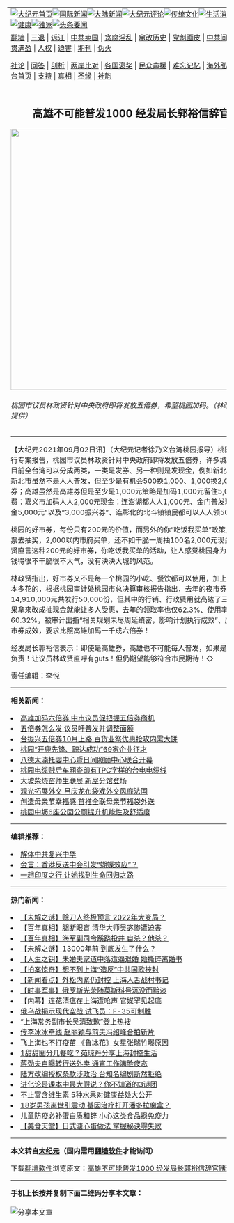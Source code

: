 <a name="1" id="1" target="_blank"></a><span id="1"></span>
<table align=center border="0"><tr><td colspan="2" VALIGN=TOP><a href="https://github.com/yahntu3246/djy/blob/master/gb/nf1351518.md#1"><img src="https://raw.githubusercontent.com/yahntu3246/www/master/t/djy/1.jpg" title="大纪元首页" alt="大纪元首页"></a><a href="https://github.com/yahntu3246/djy/blob/master/gb/n24hr.md#1"><img src="https://raw.githubusercontent.com/yahntu3246/www/master/t/djy/3.jpg" title="国际新闻" alt="国际新闻"></a><a href="https://github.com/yahntu3246/djy/blob/master/gb/nsc413.md#1"><img src="https://raw.githubusercontent.com/yahntu3246/www/master/t/djy/4.jpg" title="大陆新闻" alt="大陆新闻"></a><a href="https://github.com/yahntu3246/djy/blob/master/gb/news392.md#1"><img src="https://raw.githubusercontent.com/yahntu3246/www/master/t/djy/5.jpg" title="大纪元评论" alt="大纪元评论"></a><a href="https://github.com/yahntu3246/djy/blob/master/gb/news2007.md#1"><img src="https://raw.githubusercontent.com/yahntu3246/www/master/t/djy/6.jpg" title="传统文化" alt="传统文化"></a><a href="https://github.com/yahntu3246/djy/blob/master/gb/news2008.md#1"><img src="https://raw.githubusercontent.com/yahntu3246/www/master/t/djy/7.jpg" title="生活消费" alt="生活消费"></a><a href="https://github.com/yahntu3246/djy/blob/master/gb/ncyule.md#1"><img src="https://raw.githubusercontent.com/yahntu3246/www/master/t/djy/8.jpg" title="娱乐休闲" alt="娱乐休闲"></a><a href="https://github.com/yahntu3246/djy/blob/master/gb/nsc1002.md#1"><img src="https://raw.githubusercontent.com/yahntu3246/www/master/t/djy/9.jpg" title="健康" alt="健康"></a><a href="https://github.com/yahntu3246/djy/blob/master/gb/nf6092.md#1"><img src="https://raw.githubusercontent.com/yahntu3246/www/master/t/djy/10a.jpg" title="独家" alt="独家"></a><a href="https://github.com/yahntu3246/djy/blob/master/gb/nf4514.md#1"><img src="https://raw.githubusercontent.com/yahntu3246/www/master/t/djy/12a.jpg" title="头条要闻" alt="头条要闻"></a></td></tr>
<tr><td colspan="2" VALIGN=TOP><a target="_blank" href="https://github.com/yahntu3246/www/blob/master/README.md?zsrh#1">翻墙</a> | <a target="_blank" href="https://github.com/yahntu3246/djy/blob/master/gb/nf5657.md#1">三退</a> | <a target="_blank" href="https://github.com/yahntu3246/djy/blob/master/gb/nf6124.md#1">诉江</a> | <a target="_blank" href="https://github.com/yahntu3246/djy/blob/master/gb/nf1176117.md#1">中共卖国</a> | <a target="_blank" href="https://github.com/yahntu3246/djy/blob/master/gb/nf5773.md#1">贪腐淫乱</a> | <a target="_blank" href="https://github.com/yahntu3246/djy/blob/master/gb/nf1176115.md#1">窜改历史</a> | <a target="_blank" href="https://github.com/yahntu3246/djy/blob/master/gb/nf1176107.md#1">党魁画皮</a> | <a target="_blank" href="https://github.com/yahntu3246/djy/blob/master/gb/nf1320400.md#1">中共间谍</a> | <a target="_blank" href="https://github.com/yahntu3246/djy/blob/master/gb/nf1176114.md#1">破坏传统</a> | <a target="_blank" href="https://github.com/yahntu3246/ntdtv/blob/master/gb/prog447_1.md#1">恶贯满盈</a> | <a target="_blank" href="https://github.com/yahntu3246/djy/blob/master/gb/ncid278.md#1">人权</a> | <a target="_blank" href="https://github.com/yahntu3246/djy/blob/master/gb/nf1176111.md#1">迫害</a> | <a target="_blank" href="https://gitlab.com/szzdlab/mh-qikan/blob/master/README.md#1">期刊</a> | <a target="_blank" href="https://github.com/yahntu3246/djy/blob/master/gb/nf5562.md#1">伪火</a></p><p><a target="_blank" href="https://github.com/yahntu3246/djy/blob/master/gb/9p.md#1">社论</a> | <a target="_blank" href="https://github.com/yahntu3246/djy/blob/master/gb/nf4378.md#1">问答</a> | <a target="_blank" href="https://github.com/yahntu3246/djy/blob/master/gb/nf5792.md#1">剖析</a> | <a target="_blank" href="https://github.com/yahntu3246/djy/blob/master/gb/nf5735.md#1">两岸比对</a> | <a target="_blank" href="https://github.com/yahntu3246/djy/blob/master/gb/nf6119.md#1">各国褒奖</a> | <a target="_blank" href="https://github.com/yahntu3246/djy/blob/master/gb/nf6120.md#1">民众声援</a> | <a target="_blank" href="https://github.com/yahntu3246/djy/blob/master/gb/nf1188594.md#1">难忘记忆</a> | <a target="_blank" href="https://github.com/yahntu3246/djy/blob/master/gb/nf3180.md#1">海外弘传</a> | <a target="_blank" href="https://github.com/yahntu3246/djy/blob/master/gb/nf5410.md#1">万人上访</a> | <a target="_blank" href="https://github.com/yahntu3246/www/blob/master/README.md?zsrh#1">平台首页</a> | <a target="_blank" href="https://github.com/yahntu3246/djy/blob/master/gb/nf4386.md#1">支持</a> | <a target="_blank" href="https://github.com/yahntu3246/djy/blob/master/gb/nf4389.md#1">真相</a> | <a target="_blank" href="https://github.com/yahntu3246/djy/blob/master/gb/nf5790.md#1">圣缘</a> | <a target="_blank" href="https://github.com/yahntu3246/djy/blob/master/gb/nf4786.md#1">神韵</a></td></tr>
<tr><td VALIGN=TOP width="626"><h2 align=center>高雄不可能普发1000 经发局长郭裕信辞官赌注</h2>
<img width="600" src="https://i.epochtimes.com/assets/uploads/2021/09/id13204601-514753-600x400.jpeg" />
<h6>桃园市议员林政贤针对中央政府即将发放五倍券，希望桃园加码。（林政贤议员服务处提供）
</h6>
<hr>
<p>【大纪元2021年09月02日讯】（大纪元记者徐乃义台湾桃园报导）桃园市议会2日进行专案报告，桃园市议员林政贤针对中央政府即将发放<ahref="https://github.com/yahntu3246/djy/blob/master/gb/tag/%E4%BA%94%E5%80%8D%E5%88%B8.md#1">五倍券</a>，许多城市纷纷加码，目前全台湾可以分成两类，一类是发券、另一种则是发现金，例如新北市的加倍券，新北市虽然不是人人普发，但至少是有机会500换1,000、1,000换2,000的加倍券；<ahref="https://github.com/yahntu3246/djy/blob/master/gb/tag/%E9%AB%98%E9%9B%84.md#1">高雄</a>虽然是高雄券但是至少是1,000元策略是加码1,000元留住5,00元在高雄消费；嘉义市加码人人2,000元现金；连澎湖都人人1,000元、金门普发现金纾困，“现金5,000元”以及“3,000振兴券”、连彰化的北斗镇镇民都可以人人领500元。</p>
<p>桃园的好市券，每份只有200元的价值，而另外的你“吃饭我买单”政策，采取要拿发票去抽奖，2,000以内市府买单，还不如干脆一周抽100名2,000元现金更好，林政贤直言这种200元的好市券，你吃饭我买单的活动，让人感觉桃园身为直辖市，奖励钱得很不干脆很不大气，没有泱泱大城的风范。</p>
<p>林政贤指出，好市券又不是每一个桃园的小吃、餐饮都可以使用，加上印刷成本，根本多花的，根据桃园审计处桃园市总决算审核报告指出，去年的夜市券经费总计14,910,000元共发行50,000份，但其中的行销、行政费用就高达了三分之一，但如果拿来改成抽现金就能让多人受惠，去年的领取率也仅62.3%、使用率也只有60.32%，被审计出指“相关规划未尽周延缜密，影响计划执行成效”、质疑今年的好市券成效，要求比照<ahref="https://github.com/yahntu3246/djy/blob/master/gb/tag/%E9%AB%98%E9%9B%84.md#1">高雄</a>加码一千成六倍券！</p>
<p><ahref="https://github.com/yahntu3246/djy/blob/master/gb/tag/%E7%BB%8F%E5%8F%91%E5%B1%80.md#1">经发局</a>长郭裕信表示：即使是高雄券，高雄也不可能每人普发，如果是普发不惜下台负责！让议员林政贤直呼有guts！但仍期望能够符合市民期待！◇</p>
<p>责任编辑：李悦</p>

<hr>


<strong>相关新闻：</strong>
<li><a href="https://github.com/yahntu3246/djy/blob/master/gb/21/8/11/n13154629.md#1">高雄加码六倍券 中市议员促把握五倍券商机</a></li>
<li><a href="https://github.com/yahntu3246/djy/blob/master/gb/21/8/12/n13157152.md#1">五倍券怎么发 议员吁普发并调整面额</a></li>
<li><a href="https://github.com/yahntu3246/djy/blob/master/gb/21/8/29/n13195591.md#1">台振兴五倍券10月上路 百货业祭优惠抢攻内需大饼</a></li>
<li><a href="https://github.com/yahntu3246/djy/blob/master/gb/22/4/21/n13716751.md#1">桃园“开鹿先锋、职达成功”69家企业征才</a></li>
<li><a href="https://github.com/yahntu3246/djy/blob/master/gb/22/4/21/n13716690.md#1">八德大湳托婴中心暨日间照顾中心联合开幕</a></li>
<li><a href="https://github.com/yahntu3246/djy/blob/master/gb/22/4/21/n13716671.md#1">桃园电缆贼后车厢查印有TPC字样的台电电缆线</a></li>
<li><a href="https://github.com/yahntu3246/djy/blob/master/gb/22/4/21/n13716661.md#1">大坡柴烧窑师生联展 新屋分馆登场</a></li>
<li><a href="https://github.com/yahntu3246/djy/blob/master/gb/22/4/21/n13716740.md#1">观光拓展外交 吕庆龙布袋戏外交风靡法国</a></li>
<li><a href="https://github.com/yahntu3246/djy/blob/master/gb/22/4/21/n13716709.md#1">创造母亲节幸福感 首推全联母亲节福袋外送</a></li>
<li><a href="https://github.com/yahntu3246/djy/blob/master/gb/22/4/21/n13716694.md#1">桃园中坜6座公园公厕提升机能性及舒适度</a></li>
<hr>


<strong>编辑推荐：</strong>
<li><a href="https://github.com/upjkzu3674/djy/blob/master/gb/18/3/21/n10237682.md?dfh#1" target="_blank">解体中共复兴中华</a></li><li><a href="https://github.com/tsiac2612/djy/blob/master/gb/19/6/17/n11326982.md#1" target="_blank">金言：香港反送中会引发“蝴蝶效应”？</a></li><li><a href="https://github.com/tsiac2612/djy/blob/master/gb/19/11/4/n11633370.md#1" target="_blank">一趟印度之行 让她找到生命回归之路</a></li>
<hr>

<strong>热门新闻：</strong>
<li><a href="https://github.com/yahntu3246/djy/blob/master/gb/22/4/17/n13714053.md#1">【未解之谜】赊刀人终极预言 2022年大变局？</a></li>
<li><a href="https://github.com/yahntu3246/djy/blob/master/gb/21/12/28/n13464970.md#1">【百年真相】腿断眼盲 清华大师吴宓惨遭迫害</a></li>
<li><a href="https://github.com/yahntu3246/djy/blob/master/gb/22/4/14/n13711888.md#1">【百年真相】海军副司令蹊跷投井 自杀？他杀？</a></li>
<li><a href="https://github.com/yahntu3246/djy/blob/master/gb/22/4/14/n13711959.md#1">【未解之谜】13000年前 到底发生了什么？</a></li>
<li><a href="https://github.com/yahntu3246/djy/blob/master/gb/22/4/14/n13711147.md#1">【人生之钥】未婚夫家道中落遭逼退婚 她撕碎离婚书</a></li>
<li><a href="https://github.com/yahntu3246/djy/blob/master/gb/22/4/20/n13716211.md#1">【拍案惊奇】想不到上海“造反”中共国歌被封</a></li>
<li><a href="https://github.com/yahntu3246/djy/blob/master/gb/22/4/20/n13716385.md#1">【新闻看点】外松内紧仍封控 上海人舌战村书记</a></li>
<li><a href="https://github.com/yahntu3246/djy/blob/master/gb/22/4/20/n13716278.md#1">【时事军事】俄罗斯光荣随莫斯科号沉没而黯淡</a></li>
<li><a href="https://github.com/yahntu3246/djy/blob/master/gb/22/4/18/n13714674.md#1">【内幕】连花清瘟在上海遭呛声 官媒罕见起底</a></li>
<li><a href="https://github.com/yahntu3246/djy/blob/master/gb/22/4/18/n13714766.md#1">俄乌战揭示现代空战 试飞员：F-35可制胜</a></li>
<li><a href="https://github.com/yahntu3246/djy/blob/master/gb/22/4/19/n13715248.md#1">“上海常务副市长吴清致歉”登上热搜</a></li>
<li><a href="https://github.com/yahntu3246/djy/blob/master/gb/22/4/18/n13714775.md#1">传李冰冰牵线 赵丽颖与前夫冯绍峰合拍新片</a></li>
<li><a href="https://github.com/yahntu3246/djy/blob/master/gb/22/4/19/n13715539.md#1">飞上海也不打疫苗 《鲁冰花》女星张瑞竹曝原因</a></li>
<li><a href="https://github.com/yahntu3246/djy/blob/master/gb/22/4/18/n13714748.md#1">1甜甜圈分几餐吃？苑琼丹分享上海封控生活</a></li>
<li><a href="https://github.com/yahntu3246/djy/blob/master/gb/22/4/20/n13716369.md#1">蒋劲夫自曝转行送外卖 通宵工作满脸疲态</a></li>
<li><a href="https://github.com/yahntu3246/djy/blob/master/gb/22/4/20/n13716326.md#1">陆方改编授权条款涉政治 台知名编剧断然拒绝</a></li>
<li><a href="https://github.com/yahntu3246/djy/blob/master/gb/22/4/16/n13712834.md#1">进化论是课本中最大假说？你不知道的3谜团</a></li>
<li><a href="https://github.com/yahntu3246/djy/blob/master/gb/22/4/14/n13711642.md#1">不止富含维生素 5种水果对健康益处大公开</a></li>
<li><a href="https://github.com/yahntu3246/djy/blob/master/gb/22/4/19/n13715279.md#1">18岁男孩离世引震动 基因治疗打开潘多拉魔盒？</a></li>
<li><a href="https://github.com/yahntu3246/djy/blob/master/gb/22/4/19/n13714932.md#1">儿童防疫必补蛋白质和锌 小心这类食品损免疫力</a></li>
<li><a href="https://github.com/yahntu3246/djy/blob/master/gb/22/4/19/n13715364.md#1">【美食天堂】日式溏心蛋做法 掌握秘诀零失败</a></li>
<hr>

<strong>本文转自<a href="https://www.epochtimes.com">大纪元</a>（国内需用<a href="https://github.com/yahntu3246/www/blob/master/README.md#8">翻墙软件</a>才能访问）</strong><p>下载<a href="https://github.com/yahntu3246/www/blob/master/README.md#8">翻墙软件</a>浏览原文：<a href="https://www.epochtimes.com/gb/21/9/2/n13204599.htm">高雄不可能普发1000 经发局长郭裕信辞官赌注</a></p><hr>

<strong>手机上长按并复制下面二维码分享本文章：</strong><br><br><img src="https://chart.apis.google.com/chart?cht=qr&chs=240x240&choe=UTF-8&chld=M|2&chl=https://github.com/yahntu3246/djy/blob/master/gb/21/9/2/n13204599.md%231" title="分享本文章"></td><td VALIGN=TOP><a href="https://github.com/yahntu3246/djy/blob/master/gb/16/1/21/n4622075.md?dfh#1" target="_blank"><img src="https://raw.githubusercontent.com/yahntu3246/djy/master/gb/300/wei-f1.jpg" title="中共的伪火骗局"  alt="中共的伪火骗局"></a><br><a href="https://github.com/yahntu3246/www/blob/master/README.md?dfh#9" target="_blank"><img src="https://raw.githubusercontent.com/yahntu3246/djy/master/gb/300/yong-h.jpg" title="永恒的见证"  alt="永恒的见证"></a><br><a href="https://github.com/yahntu3246/djy/blob/master/gb/13/9/29/n3974789.md?dfh#1" target="_blank"><img src="https://raw.githubusercontent.com/yahntu3246/djy/master/gb/300/shang-lnz.jpg" title="善良女子被中共投男牢"  alt="善良女子被中共投男牢"></a><br><a href="https://github.com/yahntu3246/djy/blob/master/gb/16/3/16/n4663449.md?dfh#1" target="_blank"><img src="https://raw.githubusercontent.com/yahntu3246/djy/master/gb/300/huo-z3.jpg" title="警卫目击活摘器官"  alt="警卫目击活摘器官"></a><br><a href="https://github.com/yahntu3246/djy/blob/master/gb/16/8/7/n8177641.md?dfh#1" target="_blank"><img src="https://raw.githubusercontent.com/yahntu3246/djy/master/gb/300/huo-z4.jpg" title="证人描述活摘恐怖"  alt="证人描述活摘恐怖"></a><br><a href="https://github.com/yahntu3246/djy/blob/master/gb/10/4/19/n2881569.md?dfh#1" target="_blank"><img src="https://raw.githubusercontent.com/yahntu3246/djy/master/gb/300/huo-z1.jpg" title="揭开活摘器官黑幕"  alt="揭开活摘器官黑幕"></a><br><a href="https://github.com/yahntu3246/djy/blob/master/gb/10/11/7/n3077476.md?dfh#1" target="_blank"><img src="https://raw.githubusercontent.com/yahntu3246/djy/master/gb/300/ma-ks.jpg" title="马克思的成魔之路"  alt="马克思的成魔之路"></a><br><a href="https://github.com/yahntu3246/djy/blob/master/gb/14/6/9/n4173977.md?dfh#1" target="_blank"><img src="https://raw.githubusercontent.com/yahntu3246/djy/master/gb/300/chang-zs.jpg" title="藏字石 蕴天机"  alt="藏字石 蕴天机"></a><br><a href="https://github.com/yahntu3246/djy/blob/master/gb/18/5/10/n10381511.md?dfh#1" target="_blank"><img src="https://raw.githubusercontent.com/yahntu3246/djy/master/gb/300/st1.jpg" title="关注三亿人三退"  alt="关注三亿人三退"></a><br><a href="https://github.com/yahntu3246/djy/blob/master/gb/18/3/21/n10237682.md?dfh#1" target="_blank"><img src="https://raw.githubusercontent.com/yahntu3246/djy/master/gb/300/jie-t.jpg" title="解体中共复兴中华"  alt="解体中共复兴中华"></a><br><a href="https://github.com/yahntu3246/djy/blob/master/gb/9/2/9/n2422991.md?dfh#1" target="_blank"><img src="https://raw.githubusercontent.com/yahntu3246/djy/master/gb/300/gao-zs.jpg" title="中共迫害良心律师"  alt="中共迫害良心律师"></a><br><a href="https://github.com/yahntu3246/djy/blob/master/gb/18/12/9/n10900044.md?dfh#1" target="_blank"><img src="https://raw.githubusercontent.com/yahntu3246/djy/master/gb/300/sj1.jpg" title="三百多万人举报江泽民"  alt="三百多万人举报江泽民"></a><br><a href="https://github.com/yahntu3246/djy/blob/master/gb/18/8/28/n10672014.md?dfh#1" target="_blank"><img src="https://raw.githubusercontent.com/yahntu3246/djy/master/gb/300/sj2.jpg" title="这些官员为何起诉江泽民"  alt="这些官员为何起诉江泽民"></a><br><a href="https://github.com/yahntu3246/djy/blob/master/gb/8/12/18/n2367165.md?dfh#1" target="_blank"><img src="https://raw.githubusercontent.com/yahntu3246/djy/master/gb/300/liangan.jpg" title="海峡两岸的强烈对比"  alt="海峡两岸的强烈对比"></a><br><a href="https://github.com/yahntu3246/djy/blob/master/gb/15/12/10/n4593139.md?dfh#1" target="_blank"><img src="https://raw.githubusercontent.com/yahntu3246/djy/master/gb/300/jia-ndzl.jpg" title="加拿大总理的贺信"  alt="加拿大总理的贺信"></a><br><a href="https://github.com/yahntu3246/djy/blob/master/gb/11/6/17/n3289382.md?dfh#1" target="_blank"><img src="https://raw.githubusercontent.com/yahntu3246/djy/master/gb/300/xiao-wd.jpg" title="探寻真相兼听则明"  alt="探寻真相兼听则明"></a><br><a href="https://github.com/yahntu3246/djy/blob/master/gb/18/10/27/n10812623.md?dfh#1" target="_blank"><img src="https://raw.githubusercontent.com/yahntu3246/djy/master/gb/300/yindu.jpg" title="印度媒体报道东方"  alt="印度媒体报道东方"></a><br><a href="https://github.com/yahntu3246/djy/blob/master/gb/18/6/9/n10469652.md?dfh#1" target="_blank"><img src="https://raw.githubusercontent.com/yahntu3246/djy/master/gb/300/xie-j.jpg" title="不一样的海外校园"  alt="不一样的海外校园"></a><br><a href="https://github.com/yahntu3246/djy/blob/master/gb/7/4/5/n1669415.md?dfh#1" target="_blank"><img src="https://raw.githubusercontent.com/yahntu3246/djy/master/gb/300/li-up.jpg" title="从大师到徒弟的传奇"  alt="从大师到徒弟的传奇"></a><br><a href="https://github.com/yahntu3246/djy/blob/master/gb/17/5/26/n9191512.md?dfh#1" target="_blank"><img src="https://raw.githubusercontent.com/yahntu3246/djy/master/gb/300/zfl2.jpg" title="亿万人与东方一本奇书"  alt="亿万人与东方一本奇书"></a><br><a href="https://github.com/yahntu3246/djy/blob/master/gb/13/11/27/n4020290.md?dfh#1" target="_blank"><img src="https://raw.githubusercontent.com/yahntu3246/djy/master/gb/300/zhen-h.jpg" title="大陆见不到的震撼场面"  alt="大陆见不到的震撼场面"></a><br><a href="https://github.com/yahntu3246/djy/blob/master/gb/15/7/17/n4482910.md?dfh#1" target="_blank"><img src="https://raw.githubusercontent.com/yahntu3246/djy/master/gb/300/dalu-sk.jpg" title="人心向善 大陆当初盛况"  alt="人心向善 大陆当初盛况"></a><br><a href="https://github.com/yahntu3246/djy/blob/master/gb/19/1/5/n10955468.md?dfh#1" target="_blank"><img src="https://raw.githubusercontent.com/yahntu3246/djy/master/gb/300/zfl1.jpg" title="追寻真理 这书讲什么"  alt="追寻真理 这书讲什么"></a><br><a href="https://github.com/yahntu3246/www/blob/master/README.md?dfh#1" target="_blank"><img src="https://raw.githubusercontent.com/yahntu3246/djy/master/gb/300/fq1.jpg" title="下载免费翻墙软件"  alt="下载免费翻墙软件"></a><br></td></tr></table>
